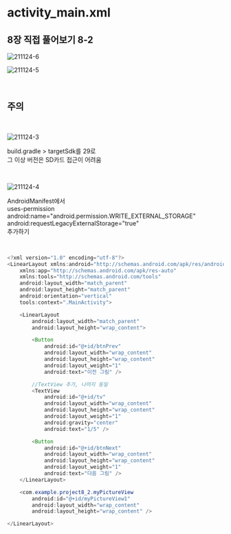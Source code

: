 # **activity_main.xml**
## 8장 직접 풀어보기 8-2

![211124-6](https://user-images.githubusercontent.com/79977182/143157193-83a43d19-ef8f-48de-9f7b-07fecf5091cf.jpg)

![211124-5](https://user-images.githubusercontent.com/79977182/143156849-e4e25d50-aab9-493b-8cfa-a9193fe8d469.png)

</br>

## 주의
</br>

![211124-3](https://user-images.githubusercontent.com/79977182/143153786-a829ebc9-07fd-4d0e-8cb6-1994f49a6c3d.png)

build.gradle > targetSdk를 29로
</br>
그 이상 버전은 SD카드 접근이 어려움

</br>

![211124-4](https://user-images.githubusercontent.com/79977182/143153789-230bae8f-41da-4d00-a4d5-89f77fae1df1.png)

AndroidManifest에서
</br>
uses-permission android:name="android.permission.WRITE_EXTERNAL_STORAGE"
</br>
android:requestLegacyExternalStorage="true"
</br>
추가하기

</br>

```java
<?xml version="1.0" encoding="utf-8"?>
<LinearLayout xmlns:android="http://schemas.android.com/apk/res/android"
    xmlns:app="http://schemas.android.com/apk/res-auto"
    xmlns:tools="http://schemas.android.com/tools"
    android:layout_width="match_parent"
    android:layout_height="match_parent"
    android:orientation="vertical"
    tools:context=".MainActivity">

    <LinearLayout
        android:layout_width="match_parent"
        android:layout_height="wrap_content">

        <Button
            android:id="@+id/btnPrev"
            android:layout_width="wrap_content"
            android:layout_height="wrap_content"
            android:layout_weight="1"
            android:text="이전 그림" />

        //TextView 추가, 나머지 동일
        <TextView
            android:id="@+id/tv"
            android:layout_width="wrap_content"
            android:layout_height="wrap_content"
            android:layout_weight="1"
            android:gravity="center"
            android:text="1/5" />

        <Button
            android:id="@+id/btnNext"
            android:layout_width="wrap_content"
            android:layout_height="wrap_content"
            android:layout_weight="1"
            android:text="다음 그림" />
    </LinearLayout>

    <com.example.project8_2.myPictureView
        android:id="@+id/myPictureView1"
        android:layout_width="wrap_content"
        android:layout_height="wrap_content" />

</LinearLayout>
```